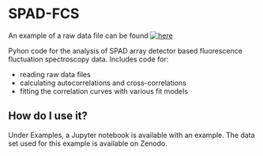 # SPAD-FCS
An example of a raw data file can be found [![here](https://zenodo.org/record/4161418)](https://zenodo.org/record/4161418)


Pyhon code for the analysis of SPAD array detector based fluorescence fluctuation spectroscopy data. Includes code for:

- reading raw data files
- calculating autocorrelations and cross-correlations
- fitting the correlation curves with various fit models

## How do I use it?

Under Examples, a Jupyter notebook is available with an example. The data set used for this example is available on Zenodo.